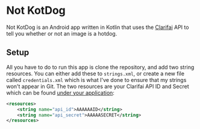 # Not KotDog

Not KotDog is an Android app written in Kotlin that uses the [Clarifai](http://clarifai.com) API to tell you whether or not an image is a hotdog.

## Setup

All you have to do to run this app is clone the repository, and add two string resources. You can either add these to `strings.xml`, or create a new file called `credentials.xml` which is what I've done to ensure that my strings won't appear in Git. The two resources are your Clarifai API ID and Secret which can be found [under your application](https://developer.clarifai.com/account/applications/):

```xml
<resources>
    <string name="api_id">AAAAAAID</string>
    <string name="api_secret">AAAAASECRET</string>
</resources>
```
